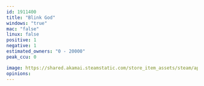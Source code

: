 ```yaml
---
id: 1911400
title: "Blink God"
windows: "true"
mac: "false"
linux: false
positive: 1
negative: 1
estimated_owners: "0 - 20000"
peak_ccu: 0

image: https://shared.akamai.steamstatic.com/store_item_assets/steam/apps/1911400/header.jpg?t=1689338499
opinions:
---
```

